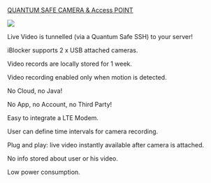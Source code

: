 
<a href="https://www.2transfer.eu/iblocker/camera/Wireless-CAMERA.pdf">QUANTUM SAFE CAMERA 
& Access POINT</a>


![](https://www.2transfer.eu/iblocker/camera/NO2.JPG)

Live Video is tunnelled (via a Quantum Safe SSH) to your server!

iBlocker supports 2 x USB attached cameras.

Video records are locally stored for 1 week.

Video recording enabled  only when motion is detected.

No Cloud, no Java!

No App, no Account, no Third Party!

Easy to integrate a LTE Modem.

User can define time intervals for camera recording.

Plug and play: live video instantly available after camera is attached.

No info stored about user or his video.

Low power consumption.
